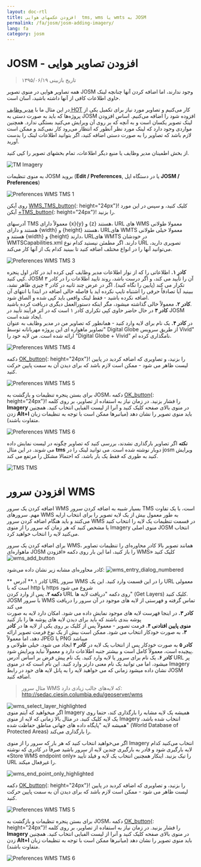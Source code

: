 ```yaml
---
layout: doc-rtl
title: افزودن عکسهای هوایی  tms, wms یا wmts به JOSM
permalink: /fa/josm/josm-adding-imagery/
lang: fa
category: josm
---
```


JOSM - افزودن تصاویر هوایی
================

> تاریخ بازبینی ۱۳۹۵/۰۶/۱۹  

همه تصاویر هوایی در منوی تصویر JOSM وجود ندارند، اما اضافه کردن آنها چنانچه  لینک حاوی اطلاعات کافی از آنها داشته باشید، آسان است.  

در این مثال ما با [مدیر وظایف HOT](http://tasks.hotosm.org/) کار می‌کنیم و تصاویر مورد نیاز برای تکمیل یکی از پروژه‌ها که باید به صورت دستی به JOSM افزوده شود را اضافه می‌کنیم. اساس افزودن لینک تصویر یکسان است و به آنچه که بر روی آن ویرایش می‌کنید بستگی ندارد. همچنین مواردی وجود دارد که لینک مورد نظر آنطور که انتظار می‌رود کار نمی‌کند و ممکن است لازم باشد که تصاویر را به صورت دستی اضافه کنید، اگر بتوانید اطلاعات لینک را بدست آورید.  

از بخش اطمینان مدیر وظایف یا منبع دیگر اطلاعات، تمام بخشهای تصویر را کپی کنید.  

![TM Imagery][]

به منوی تنظیمات JOSM بروید (**Edit / Preferences**, یا در دستگاه اپل **JOSM / Preferences**)  

![Preferences WMS TMS 1][]

روی آیکن [WMS_TMS_button][]{: height="24px"}! کلیک کنید، و سپس در این مورد آیکن [+TMS_button][]{: height="24px"}! را بزنید.  

آدرسهای TMS معمولاً دارای {x}{y} و {z} هستند، URL های WMS معمولا طولانی هستند و دارای {width} و {height} هستند، URLهای WMTS معمولا خیلی طولانی هستند و {width} و {height} دارند، URLهای WMTS در خودشان WMTSCapabilities.xml دارند. اگر مطمئن نیستید کدام نوع URL تصویری دارید، می‌توانید آنها را در انواع مختلف اضافه کنید تا ببینید کدام یک از آنها کار می‌کند.  

![Preferences WMS TMS 3][]

**کادر ۱.** اطلاعاتی را که از نوار اطلاعات مدیر وظایف کپی کرده اید در کادر اول پنجره کپی کنید. JOSM آن را تأیید می کند، و اگر درست باشد، روند تایید اطلاعات را در کادر ۳ تکرار می کند (پایین را نگاه کنید). اگر در عرض چند ثانیه در کادر ۳ چیزی ظاهر نشد، ببینید آیا تصادفاً حرفی را اشتباه تایپ نکرده اید یا فاصله خالی اضافه در ابتدا یا انتهای آن اضافه نکرده باشید - فقط لینک واقعی باید کپی شده و الصاق شود.  
**کادر ۲.** معمولاً خالی گذاشته میشود، مگر اینکه دستورالعمل دیگری دریافت کرده باشید.  
**کادر ۳** در حال حاضر حاوی کپی تکراری کادر ۱ است که در اثر فرآیند تأیید در JOSM ایجاد شده است.  
در **کادر ۴.** یک نام برای لایه وارد کنید - همانطور که تصاویر من در مدیر وظایف به عنوان "تصاویر ماهواره ای این پروژه مهربانانه توسط Digital Globe از طریق سرویس Vivid" ارائه شده است. من لایه خود را "Digital Globe + Vivid" نامگذاری کرده ام.  

![Preferences WMS TMS 4][]

دکمه [OK_button][]{: height="24px"}! را بزنید، و تصاویری که اضافه کردید در پایین لیست ظاهر می شود - ممکن است لازم باشد که برای دیدن آن به سمت پایین حرکت کنید.  

![Preferences WMS TMS 5][]

برای بستن پنجره تنظیمات و بازگشت به JOSM، دکمه [OK_button][]{: height="24px"}! را فشار بزنید. در زمان نیاز به استفاده از تصاویر، بر روی کلمه **Imagery** در منوی بالای صفحه کلیک کنید و آنرا از لیست الفبایی انتخاب کنید. همچنین زدن **Alt+I** باید منوی تصویر را نشان دهد (میانبرها ممکن است با توجه به تنظیمات زبان متفاوت باشند).  

![Preferences WMS TMS 6][]

**نکته** اگر تصاویر بارگذاری نشدند، بررسی کنید که تصاویر چگونه در لیست نمایش داده می شوند. در این مثال **tms** دوبار نوشته شده است. می توانید لینک را در josm ویرایش کنید به طوری که فقط یک بار باشد، که احتمالا مشکل را مرتفع می کند.

![TMS TMS][]

افزودن سرور WMS
===========

اضافه کردن یک سرور WMS بسیار شبیه به اضافه کردن سرور TMS است، با یک تفاوت مهم. سرورهای WMS به طور معمول بیش از یک لایه تصویر را برای انتخاب ارایه می‌کنند و باید هنگام اضافه کردن سرور WMS در قسمت تنظیمات یک لایه را انتخاب کنید یا مشخص کنید که هر زمان که سرور را از منوی Imagery منوی اصلی JOSM انتخاب می‌کنید لایه را انتخاب خواهید کرد. 

برای اضافه کردن یک سرور WMS، همانند تصویر بالا کادر محاوره‌ای را تنظیمات تصاویر ماهواره‌ای JOSM را باز کنید، اما این بار روی دکمه «افزودن WMS» کلیک کنید ![wms_add_button][]

کادر محاوره‌ای مشابه زیر نشان داده می‌شود:
![wms_entry_dialog_numbered][]

** کادر ۱.** آدرس URL سرور WMS را در این قسمت وارد کنید. این یک URL معمولی است که با http یا https شروع می شود  
**دکمه ۲.** پس از وارد کردن URL روی دکمه "دریافت لایه ها" (Get Layers) کلیک کنید. JOSM با سرور WMS تماس گرفته و فهرستی از لایه های موجود در آن سرور را دریافت می کند  
**کادر ۳.** در اینجا فهرست لایه های موجود نمایش داده می شود. امکان دارد لایه به صورت پوشه بندی باشند که باید برای دیدن لایه های پوشه ها را باز کنید  
**منوی پایین افتادنی ۴.** فرمت تصویر - معمولاً پس از کلیک بر روی یکی از لایه ها در **کادر ۳**، به صورت خودکار انتخاب می شود. ممکن است بیش از یک نوع فرمت تصویر ارائه دهد، اما معمولاً JPEG یا PNG میباشد  
**کادر ۵** به صورت خودکار پس از انتخاب یک لایه در **کادر ۳** ایجاد می شود. خیلی طولانی و پیچیده است، معمولاً کامل است و بیشتر جنبه اطلاعات دارد و معمولاً نباید ویرایش شود.  
**کادر ۶.** یک نام برای سرور یا لایه وارد کنید. یک نام پیش فرض بر اساس آدرس URL پر میشود، اما می توانید یک نام معنی دارتر وارد کنید. این نام است که در منوی  Imagery نشان داده میشود زمانی که می خواهید لایه را به پانل لایه های خود در رابط JOSM اضافه کنید.  

> مثال سرور WMS که لایه‌های جالب زیادی دارد: http://sedac.ciesin.columbia.edu/geoserver/wms  

![wms_select_layer_highlighted][]  
اگر میخواهید که آیتم منوی Imagery همیشه یک لایه مشابه را بارگذاری کند، حتما روی یک لایه کلیک کنید. در مثال بالا زمانی که لایه از منوی Imagery  انتخاب شده باشد، همیشه لایه "پایگاه داده های جهانی مناطق حفاظت شده" (World Database of Protected Areas) را بارگذاری می‌کند.

اگر می‌خواهید انتخاب کنید که هر بار که سرور را از منوی Imagery انتخاب می‌کنید کدام لایه بارگیری شود و قادر به بارگیری چندین لایه از سرور باشید صرفاً در کادری که نوشته «Store WMS endpoint only» را تیک بزنید. اینکار همچنین انتخاب یک لایه و فیلد تأیید URL را غیرفعال میکند.

![wms_end_point_only_highlighted][]  

دکمه [OK_button][]{: height="24px"}! را بزنید، و تصاویری که اضافه کردید در پایین لیست ظاهر می شود - ممکن است لازم باشد که برای دیدن آن به سمت پایین حرکت کنید.  

![Preferences WMS TMS 5][]

برای بستن پنجره تنظیمات و بازگشت به JOSM، دکمه [OK_button][]{: height="24px"}! را فشار بزنید. در زمان نیاز به استفاده از تصاویر، بر روی کلمه **Imagery** در منوی بالای صفحه کلیک کنید و آنرا از لیست الفبایی انتخاب کنید. همچنین زدن **Alt+I** باید منوی تصویر را نشان دهد (میانبرها ممکن است با توجه به تنظیمات زبان متفاوت باشند).  

![Preferences WMS TMS 6][]

[Preferences WMS TMS 1]: /images/josm/JOSM_TMS_1.png
[TM Imagery]: /images/josm/JOSM_TMS_2.png
[WMS_TMS_button]: /images/josm/josm_preferences-wms-tms.png
[+TMS_button]: /images/josm/+TMS.png
[OK_button]: /images/josm/josm_OK_button.png
[Preferences WMS TMS 3]: /images/josm/JOSM_TMS_3.png
[Preferences WMS TMS 4]: /images/josm/JOSM_TMS_4.png
[Preferences WMS TMS 5]: /images/josm/JOSM_TMS_5.png
[Preferences WMS TMS 6]: /images/josm/JOSM_TMS_6.png
[TMS TMS]: /images/josm/JOSM_TMS_TMS.png
[wms_add_button]: /images/josm/wms_add_button.jpg
[wms_select_layer_highlight]: /images/josm/wms_select_layer_highlight.jpg
[wms_entry_dialog_numbered]: /images/josm/wms_entry_dialog_numbered.jpg
[wms_end_point_only_highlighted]: /images/josm/wms_end_point_only_highlighted.jpg
[wms_select_layer_highlighted]: /images/josm/wms_select_layer_highlighted.jpg